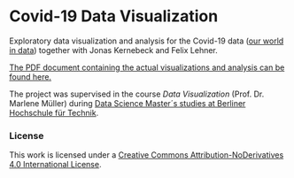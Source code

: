 # Covid-19 Data Visualization

Exploratory data visualization and analysis for the Covid-19 data ([our world in data](https://github.com/owid/covid-19-data)) together with Jonas Kernebeck and Felix Lehner.

[The PDF document containing the actual visualizations and analysis can be found here.](https://github.com/cemkozcuer/covid-19-datavisualization/blob/main/Kernebeck_Kozcuer_Lehner_Covid-19_Exploratory_Datavisualization.pdf)

The project was supervised in the course _Data Visualization_ (Prof. Dr. Marlene Müller) during [Data Science Master´s studies at Berliner Hochschule für Technik](https://projekt.bht-berlin.de/data-science/).

### License
This work is licensed under a [Creative Commons Attribution-NoDerivatives 4.0 International License](https://creativecommons.org/licenses/by-nd/4.0/).

